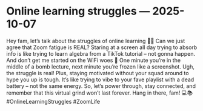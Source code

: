 # Online learning struggles — 2025-10-07

Hey fam, let’s talk about the struggles of online learning 🤦‍♀️ Can we just agree that Zoom fatigue is REAL? Staring at a screen all day trying to absorb info is like trying to learn algebra from a TikTok tutorial – not gonna happen. And don’t get me started on the WiFi woes 📶 One minute you’re in the middle of a bomb lecture, next minute you’re frozen like a screenshot. Ugh, the struggle is real! Plus, staying motivated without your squad around to hype you up is tough. It’s like trying to vibe to your fave playlist with a dead battery – not the same energy. So, let’s power through, stay connected, and remember that this virtual grind won’t last forever. Hang in there, fam! 💻📚 #OnlineLearningStruggles #ZoomLife
